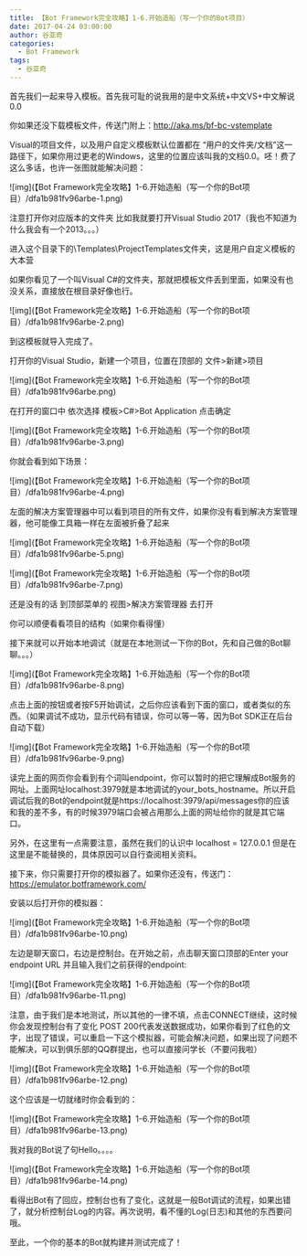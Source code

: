 ```yaml
---
title: 【Bot Framework完全攻略】1-6.开始造船（写一个你的Bot项目）
date: 2017-04-24 03:00:00
author: 谷亚奇
categories:
  - Bot Framework
tags:
  - 谷亚奇
---
```


首先我们一起来导入模板。首先我可耻的说我用的是中文系统+中文VS+中文解说0.0

<!-- More -->

你如果还没下载模板文件，传送门附上：http://aka.ms/bf-bc-vstemplate

Visual的项目文件，以及用户自定义模板默认位置都在 “用户的文件夹/文档”这一路径下，如果你用过更老的Windows，这里的位置应该叫我的文档0.0。呸！费了这么多话，也许一张图就能解决问题：

![img](【Bot Framework完全攻略】1-6.开始造船（写一个你的Bot项目）/dfa1b981fv96arbe-1.png)

注意打开你对应版本的文件夹 比如我就要打开Visual Studio 2017（我也不知道为什么我会有一个2013。。。）

进入这个目录下的\Templates\ProjectTemplates文件夹，这是用户自定义模板的大本营

如果你看见了一个叫Visual C#的文件夹，那就把模板文件丢到里面，如果没有也没关系，直接放在根目录好像也行。

![img](【Bot Framework完全攻略】1-6.开始造船（写一个你的Bot项目）/dfa1b981fv96arbe-2.png)

到这模板就导入完成了。

打开你的Visual Studio，新建一个项目，位置在顶部的 文件>新建>项目

![img](【Bot Framework完全攻略】1-6.开始造船（写一个你的Bot项目）/dfa1b981fv96arbe.png)

在打开的窗口中 依次选择 模板>C#>Bot Application 点击确定

![img](【Bot Framework完全攻略】1-6.开始造船（写一个你的Bot项目）/dfa1b981fv96arbe-3.png)

你就会看到如下场景：

![img](【Bot Framework完全攻略】1-6.开始造船（写一个你的Bot项目）/dfa1b981fv96arbe-4.png)

左面的解决方案管理器中可以看到项目的所有文件，如果你没有看到解决方案管理器，他可能像工具箱一样在左面被折叠了起来

![img](【Bot Framework完全攻略】1-6.开始造船（写一个你的Bot项目）/dfa1b981fv96arbe-5.png)

![img](【Bot Framework完全攻略】1-6.开始造船（写一个你的Bot项目）/dfa1b981fv96arbe-7.png)

还是没有的话 到顶部菜单的 视图>解决方案管理器 去打开

你可以顺便看看项目的结构（如果你看得懂）

接下来就可以开始本地调试（就是在本地测试一下你的Bot，先和自己做的Bot聊聊。。。）

![img](【Bot Framework完全攻略】1-6.开始造船（写一个你的Bot项目）/dfa1b981fv96arbe-8.png)

点击上面的按钮或者按F5开始调试，之后你应该看到下面的窗口，或者类似的东西。（如果调试不成功，显示代码有错误，你可以等一等，因为Bot SDK正在后台自动下载）

![img](【Bot Framework完全攻略】1-6.开始造船（写一个你的Bot项目）/dfa1b981fv96arbe-9.png)

读完上面的网页你会看到有个词叫endpoint，你可以暂时的把它理解成Bot服务的网址。上面网址localhost:3979就是本地调试的your_bots_hostname。所以开启调试后我的Bot的endpoint就是https://localhost:3979/api/messages你的应该和我的差不多，有的时候3979端口会被占用那么上面的网址给你的就是其它端口。

另外，在这里有一点需要注意，虽然在我们的认识中 localhost = 127.0.0.1 但是在这里是不能替换的，具体原因可以自行查阅相关资料。

接下来，你只需要打开你的模拟器了。如果你还没有，传送门：https://emulator.botframework.com/

安装以后打开你的模拟器：

![img](【Bot Framework完全攻略】1-6.开始造船（写一个你的Bot项目）/dfa1b981fv96arbe-10.png)

左边是聊天窗口，右边是控制台。在开始之前，点击聊天窗口顶部的Enter your endpoint URL 并且输入我们之前获得的endpoint:

![img](【Bot Framework完全攻略】1-6.开始造船（写一个你的Bot项目）/dfa1b981fv96arbe-11.png)

注意，由于我们是本地测试，所以其他的一律不填，点击CONNECT继续，这时候你会发现控制台有了变化 POST 200代表发送数据成功，如果你看到了红色的文字，出现了错误，可以重启一下这个模拟器，可能会解决问题，如果出现了问题不能解决，可以到俱乐部的QQ群提出，也可以直接问学长（不要问我啦）

![img](【Bot Framework完全攻略】1-6.开始造船（写一个你的Bot项目）/dfa1b981fv96arbe-12.png)

这个应该是一切就绪时你会看到的：

![img](【Bot Framework完全攻略】1-6.开始造船（写一个你的Bot项目）/dfa1b981fv96arbe-13.png)

我对我的Bot说了句Hello。。。。

![img](【Bot Framework完全攻略】1-6.开始造船（写一个你的Bot项目）/dfa1b981fv96arbe-14.png)

看得出Bot有了回应，控制台也有了变化，这就是一般Bot调试的流程，如果出错了，就分析控制台Log的内容。再次说明，看不懂的Log(日志)和其他的东西要问哦。

至此，一个你的基本的Bot就构建并测试完成了！
